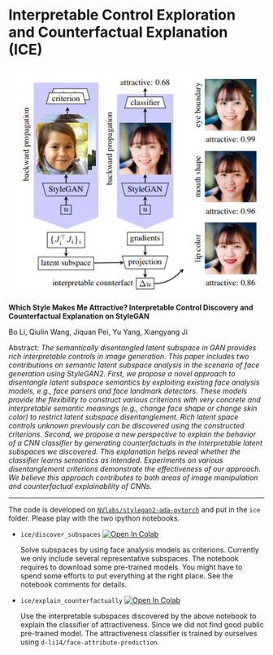 # Interpretable Control Exploration and Counterfactual Explanation (ICE)

![image info](./ice/teaser.png)

**Which Style Makes Me Attractive? Interpretable Control Discovery and Counterfactual Explanation on StyleGAN**

Bo Li, Qiulin Wang, Jiquan Pei, Yu Yang, Xiangyang Ji

Abstract: _The semantically disentangled latent subspace in GAN provides rich interpretable controls in image generation. This paper includes two contributions on semantic latent subspace analysis in the scenario of face generation using StyleGAN2. 
First, we propose a novel approach to disentangle latent subspace semantics by exploiting existing face analysis models, e.g., face parsers and face landmark detectors. These models provide the flexibility to construct various criterions with very concrete and interpretable semantic meanings (e.g., change face shape or change skin color) to restrict latent subspace disentanglement. Rich latent space controls unknown previously can be discovered using the constructed criterions. 
Second, we propose a new perspective to explain the behavior of a CNN classifier by generating counterfactuals in the interpretable latent subspaces we discovered. This explanation helps reveal whether the classifier learns semantics as intended.
Experiments on various disentanglement criterions demonstrate the effectiveness of our approach. We believe this approach contributes to both areas of image manipulation and counterfactual explainability of CNNs._

----

The code is developed on [`NVlabs/stylegan2-ada-pytorch`](https://github.com/NVlabs/stylegan2-ada-pytorch) and put in the `ice` folder. Please play with the two ipython notebooks.

* `ice/discover_subspaces` [![Open In Colab](https://colab.research.google.com/assets/colab-badge.svg)](https://colab.research.google.com/github/prclibo/ice/blob/ice/ice/discover_subspaces.ipynb)

    Solve subspaces by using face analysis models as criterions. Currently we only include several representative subspaces. The notebook requires to download some pre-trained models. You might have to spend some efforts to put everything at the right place. See the notebook comments for details.

* `ice/explain_counterfactually` [![Open In Colab](https://colab.research.google.com/assets/colab-badge.svg)](https://colab.research.google.com/github/prclibo/ice/blob/ice/ice/explain_counterfactually.ipynb)
    
    Use the interpretable subspaces discovered by the above notebook to explain the classifier of attractiveness. Since we did not find good public pre-trained model. The attractiveness classifier is trained by ourselves using `d-li14/face-attribute-prediction`.

